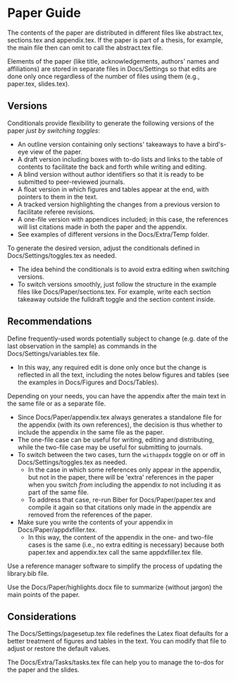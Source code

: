 # Paper Guide

The contents of the paper are distributed in different files like abstract.tex, sections.tex and appendix.tex. If the paper is part of a thesis, for example, the main file then can omit to call the abstract.tex file.

Elements of the paper (like title, acknowledgements, authors' names and affiliations) are stored in separate files in Docs/Settings so that edits are done only once regardless of the number of files using them (e.g., paper.tex, slides.tex).


## Versions
Conditionals provide flexibility to generate the following versions of the paper *just by switching toggles*:
- An outline version containing only sections' takeaways to have a bird's-eye view of the paper.
- A draft version including boxes with to-do lists and links to the table of contents to facilitate the back and forth while writing and editing.
- A blind version without author identifiers so that it is ready to be submitted to peer-reviewed journals.
- A float version in which figures and tables appear at the end, with pointers to them in the text.
- A tracked version highlighting the changes from a previous version to facilitate referee revisions.
- A one-file version with appendices included; in this case, the references will list citations made in both the paper and the appendix.
- See examples of different versions in the Docs/Extra/Temp folder.

To generate the desired version, adjust the conditionals defined in Docs/Settings/toggles.tex as needed.
- The idea behind the conditionals is to avoid extra editing when switching versions.
- To switch versions smoothly, just follow the structure in the example files like Docs/Paper/sections.tex. For example, write each section takeaway outside the fulldraft toggle and the section content inside.


## Recommendations
Define frequently-used words potentially subject to change (e.g. date of the last observation in the sample) as commands in the Docs/Settings/variables.tex file.
- In this way, any required edit is done only once but the change is reflected in all the text, including the notes below figures and tables (see the examples in Docs/Figures and Docs/Tables).

Depending on your needs, you can have the appendix after the main text in the same file or as a separate file.
- Since Docs/Paper/appendix.tex always generates a standalone file for the appendix (with its own references), the decision is thus whether to include the appendix in the same file as the paper.
- The one-file case can be useful for writing, editing and distributing, while the two-file case may be useful for submitting to journals.
- To switch between the two cases, turn the `withappdx` toggle on or off in Docs/Settings/toggles.tex as needed.
	- In the case in which some references only appear in the appendix, but not in the paper, there will be 'extra' references in the paper when you switch *from* including the appendix *to* not including it as part of the same file.
	- To address that case, re-run Biber for Docs/Paper/paper.tex and compile it again so that citations only made in the appendix are removed from the references of the paper.
- Make sure you write the contents of your appendix in Docs/Paper/appdxfiller.tex.
	- In this way, the content of the appendix in the one- and two-file cases is the same (i.e., no extra editing is necessary) because both paper.tex and appendix.tex call the same appdxfiller.tex file.

Use a reference manager software to simplify the process of updating the library.bib file.

Use the Docs/Paper/highlights.docx file to summarize (without jargon) the main points of the paper.


## Considerations
The Docs/Settings/pagesetup.tex file redefines the Latex float defaults for a better treatment of figures and tables in the text. You can modify that file to adjust or restore the default values.

The Docs/Extra/Tasks/tasks.tex file can help you to manage the to-dos for the paper and the slides.